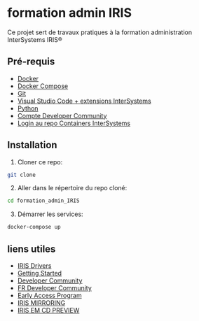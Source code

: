 # formation admin IRIS

Ce projet sert de travaux pratiques à la formation administration InterSystems IRIS®

## Pré-requis

- [Docker](https://www.docker.com/products/docker-desktop)
- [Docker Compose](https://docs.docker.com/compose/install/)
- [Git](https://git-scm.com/book/en/v2/Getting-Started-Installing-Git)
- [Visual Studio Code + extensions InterSystems](https://docs.intersystems.com/components/csp/docbook/DocBook.UI.Page.cls?KEY=GVSCO)
- [Python](https://www.python.org/downloads/)
- [Compte Developer Community](https://community.intersystems.com/)
- [Login au repo Containers InterSystems](https://containers.intersystems.com/contents)

## Installation

1. Cloner ce repo:

```bash
git clone
```

2. Aller dans le répertoire du repo cloné:

```bash
cd formation_admin_IRIS
```

3. Démarrer les services:

```bash
docker-compose up
```

## liens utiles
- [IRIS Drivers](https://intersystems-community.github.io/iris-driver-distribution/)
- [Getting Started](https://gettingstarted.intersystems.com/)
- [Developer Community](https://community.intersystems.com/)
- [FR Developer Community](https://fr.community.intersystems.com/)
- [Early Access Program](https://www.intersystems.com/early-access-program/)
- [IRIS MIRRORING](https://github.com/SylvainGuilbaud/IRIS_mirror)
- [IRIS EM CD PREVIEW](https://github.com/SylvainGuilbaud/IRIS_containers_prod)
